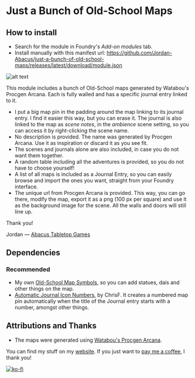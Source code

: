 # Just a Bunch of Old-School Maps

## How to install

* Search for the module in Foundry's *Add-on modules* tab.
* Install manually with this manifest url: https://github.com/Jordan-Abacus/just-a-bunch-of-old-school-maps/releases/latest/download/module.json

![alt text](image.png)

This module includes a bunch of Old-School maps generated by Watabou's Procgen Arcana. Each is fully walled and has a specific journal entry linked to it. 
* I put a big map pin in the padding around the map linking to its journal entry. I find it easier this way, but you can erase it. The journal is also linked to the map as *scene notes*, in the *ambience* scene setting, so you can access it by right-clicking the scene name.
* No description is provided. The name was generated by Procgen Arcana. Use it as inspiration or discard it as you see fit.
* The scenes and journals alone are also included, in case you do not want them together. 
* A random table including all the adventures is provided, so you do not have to choose yourself!
* A list of all maps is included as a Journal Entry, so you can easily browse and import the ones you want, straight from your Foundry interface.
* The unique url from Procgen Arcana is provided. This way, you can go there, modify the map, export it as a png (100 px per square) and use it as the background image for the scene. All the walls and doors will still line up.

Thank you!

Jordan — [Abacus Tabletop Games](https://abacustabletopgames.bearblog.dev/)

## Dependencies

### Recommended

* My own [Old-School Map Symbols](https://github.com/Jordan-Abacus/old-school-map-symbols), so you can add statues, dais and other things on the map.
* [Automatic Journal Icon Numbers](https://foundryvtt.com/packages/journal-icon-numbers), by ChrisF. It creates a numbered map pin automatically when the title of the Journal entry starts with a number, amongst other things.

## Attributions and Thanks

* The maps were generated using [Watabou's Procgen Arcana](https://watabou.github.io/index.html).

You can find my stuff on my [website](https://abacustabletopgames.bearblog.dev/). If you just want to [pay me a coffee](tab:https://ko-fi.com/abacus_tabletop_games), I thank you!

[![ko-fi](https://ko-fi.com/img/githubbutton_sm.svg)](https://ko-fi.com/A0A41CCI2J)